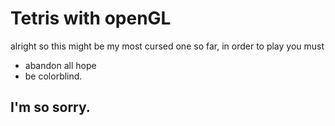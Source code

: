 # Tetris with openGL

alright so this might be my most cursed one so far, in order to play you must
+ abandon all hope
+ be colorblind. 

## I'm so sorry. 
